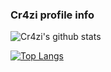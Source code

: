 ### Cr4zi profile info

<!--
**Cr4zi/Cr4zi** is a ✨ _special_ ✨ repository because its `README.md` (this file) appears on your GitHub profile.

Here are some ideas to get you started:

- 🔭 I’m currently working on werewolf discord bot
- 🌱 I’m currently learning tensorflow
- 👯 I’m looking to collaborate on ...
- 🤔 I’m looking for help with ...
- 💬 Ask me about ...
- 📫 How to reach me: Cr4zi#1238 on discord
- 😄 Pronouns: ...
- ⚡ Fun fact: ...
-->
![Cr4zi's github stats](https://github-readme-stats.vercel.app/api?username=Cr4zi&show_icons=true&theme=dark)

[![Top Langs](https://github-readme-stats.vercel.app/api/top-langs/?username=Cr4zi&langs_count=8&theme=dark)](https://github.com/anuraghazra/github-readme-stats)
